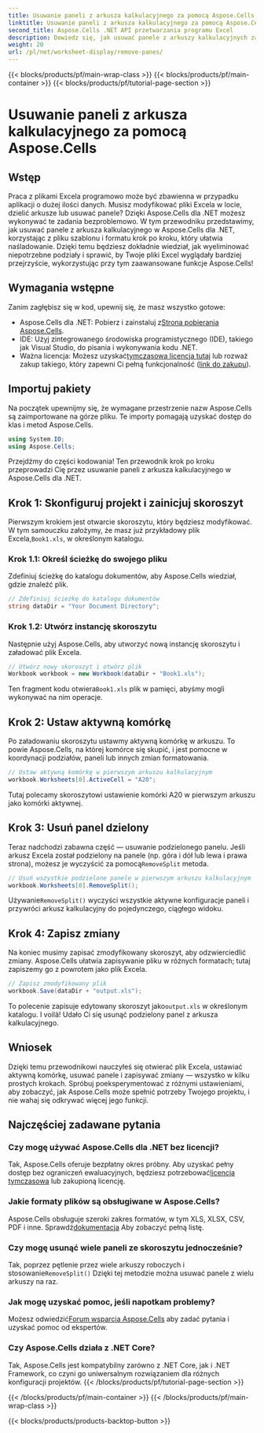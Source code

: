 ```yaml
---
title: Usuwanie paneli z arkusza kalkulacyjnego za pomocą Aspose.Cells
linktitle: Usuwanie paneli z arkusza kalkulacyjnego za pomocą Aspose.Cells
second_title: Aspose.Cells .NET API przetwarzania programu Excel
description: Dowiedz się, jak usuwać panele z arkuszy kalkulacyjnych za pomocą Aspose.Cells dla .NET, korzystając z tego kompleksowego samouczka krok po kroku.
weight: 20
url: /pl/net/worksheet-display/remove-panes/
---
```


{{< blocks/products/pf/main-wrap-class >}}
{{< blocks/products/pf/main-container >}}
{{< blocks/products/pf/tutorial-page-section >}}

# Usuwanie paneli z arkusza kalkulacyjnego za pomocą Aspose.Cells

## Wstęp
Praca z plikami Excela programowo może być zbawienna w przypadku aplikacji o dużej ilości danych. Musisz modyfikować pliki Excela w locie, dzielić arkusze lub usuwać panele? Dzięki Aspose.Cells dla .NET możesz wykonywać te zadania bezproblemowo. W tym przewodniku przedstawimy, jak usuwać panele z arkusza kalkulacyjnego w Aspose.Cells dla .NET, korzystając z pliku szablonu i formatu krok po kroku, który ułatwia naśladowanie.
Dzięki temu będziesz dokładnie wiedział, jak wyeliminować niepotrzebne podziały i sprawić, by Twoje pliki Excel wyglądały bardziej przejrzyście, wykorzystując przy tym zaawansowane funkcje Aspose.Cells!
## Wymagania wstępne
Zanim zagłębisz się w kod, upewnij się, że masz wszystko gotowe:
-  Aspose.Cells dla .NET: Pobierz i zainstaluj z[Strona pobierania Aspose.Cells](https://releases.aspose.com/cells/net/).
- IDE: Użyj zintegrowanego środowiska programistycznego (IDE), takiego jak Visual Studio, do pisania i wykonywania kodu .NET.
-  Ważna licencja: Możesz uzyskać[tymczasowa licencja tutaj](https://purchase.aspose.com/temporary-license/) lub rozważ zakup takiego, który zapewni Ci pełną funkcjonalność ([link do zakupu](https://purchase.aspose.com/buy)).
## Importuj pakiety
Na początek upewnijmy się, że wymagane przestrzenie nazw Aspose.Cells są zaimportowane na górze pliku. Te importy pomagają uzyskać dostęp do klas i metod Aspose.Cells.
```csharp
using System.IO;
using Aspose.Cells;
```
Przejdźmy do części kodowania! Ten przewodnik krok po kroku przeprowadzi Cię przez usuwanie paneli z arkusza kalkulacyjnego w Aspose.Cells dla .NET.
## Krok 1: Skonfiguruj projekt i zainicjuj skoroszyt
 Pierwszym krokiem jest otwarcie skoroszytu, który będziesz modyfikować. W tym samouczku założymy, że masz już przykładowy plik Excela,`Book1.xls`, w określonym katalogu.
### Krok 1.1: Określ ścieżkę do swojego pliku
Zdefiniuj ścieżkę do katalogu dokumentów, aby Aspose.Cells wiedział, gdzie znaleźć plik.
```csharp
// Zdefiniuj ścieżkę do katalogu dokumentów
string dataDir = "Your Document Directory";
```
### Krok 1.2: Utwórz instancję skoroszytu
Następnie użyj Aspose.Cells, aby utworzyć nową instancję skoroszytu i załadować plik Excela.
```csharp
// Utwórz nowy skoroszyt i otwórz plik
Workbook workbook = new Workbook(dataDir + "Book1.xls");
```
 Ten fragment kodu otwiera`Book1.xls` plik w pamięci, abyśmy mogli wykonywać na nim operacje.
## Krok 2: Ustaw aktywną komórkę
Po załadowaniu skoroszytu ustawmy aktywną komórkę w arkuszu. To powie Aspose.Cells, na której komórce się skupić, i jest pomocne w koordynacji podziałów, paneli lub innych zmian formatowania.
```csharp
// Ustaw aktywną komórkę w pierwszym arkuszu kalkulacyjnym
workbook.Worksheets[0].ActiveCell = "A20";
```
Tutaj polecamy skoroszytowi ustawienie komórki A20 w pierwszym arkuszu jako komórki aktywnej.
## Krok 3: Usuń panel dzielony
 Teraz nadchodzi zabawna część — usuwanie podzielonego panelu. Jeśli arkusz Excela został podzielony na panele (np. góra i dół lub lewa i prawa strona), możesz je wyczyścić za pomocą`RemoveSplit` metoda.
```csharp
// Usuń wszystkie podzielone panele w pierwszym arkuszu kalkulacyjnym
workbook.Worksheets[0].RemoveSplit();
```
 Używanie`RemoveSplit()` wyczyści wszystkie aktywne konfiguracje paneli i przywróci arkusz kalkulacyjny do pojedynczego, ciągłego widoku.
## Krok 4: Zapisz zmiany
Na koniec musimy zapisać zmodyfikowany skoroszyt, aby odzwierciedlić zmiany. Aspose.Cells ułatwia zapisywanie pliku w różnych formatach; tutaj zapiszemy go z powrotem jako plik Excela.
```csharp
// Zapisz zmodyfikowany plik
workbook.Save(dataDir + "output.xls");
```
 To polecenie zapisuje edytowany skoroszyt jako`output.xls` w określonym katalogu. I voilà! Udało Ci się usunąć podzielony panel z arkusza kalkulacyjnego.
## Wniosek
Dzięki temu przewodnikowi nauczyłeś się otwierać plik Excela, ustawiać aktywną komórkę, usuwać panele i zapisywać zmiany — wszystko w kilku prostych krokach. Spróbuj poeksperymentować z różnymi ustawieniami, aby zobaczyć, jak Aspose.Cells może spełnić potrzeby Twojego projektu, i nie wahaj się odkrywać więcej jego funkcji.
## Najczęściej zadawane pytania
### Czy mogę używać Aspose.Cells dla .NET bez licencji?  
 Tak, Aspose.Cells oferuje bezpłatny okres próbny. Aby uzyskać pełny dostęp bez ograniczeń ewaluacyjnych, będziesz potrzebować[licencja tymczasowa](https://purchase.aspose.com/temporary-license/) lub zakupioną licencję.
### Jakie formaty plików są obsługiwane w Aspose.Cells?  
Aspose.Cells obsługuje szeroki zakres formatów, w tym XLS, XLSX, CSV, PDF i inne. Sprawdź[dokumentacja](https://reference.aspose.com/cells/net/) Aby zobaczyć pełną listę.
### Czy mogę usunąć wiele paneli ze skoroszytu jednocześnie?  
 Tak, poprzez pętlenie przez wiele arkuszy roboczych i stosowanie`RemoveSplit()` Dzięki tej metodzie można usuwać panele z wielu arkuszy na raz.
### Jak mogę uzyskać pomoc, jeśli napotkam problemy?  
 Możesz odwiedzić[Forum wsparcia Aspose.Cells](https://forum.aspose.com/c/cells/9) aby zadać pytania i uzyskać pomoc od ekspertów.
### Czy Aspose.Cells działa z .NET Core?  
Tak, Aspose.Cells jest kompatybilny zarówno z .NET Core, jak i .NET Framework, co czyni go uniwersalnym rozwiązaniem dla różnych konfiguracji projektów.
{{< /blocks/products/pf/tutorial-page-section >}}

{{< /blocks/products/pf/main-container >}}
{{< /blocks/products/pf/main-wrap-class >}}

{{< blocks/products/products-backtop-button >}}
